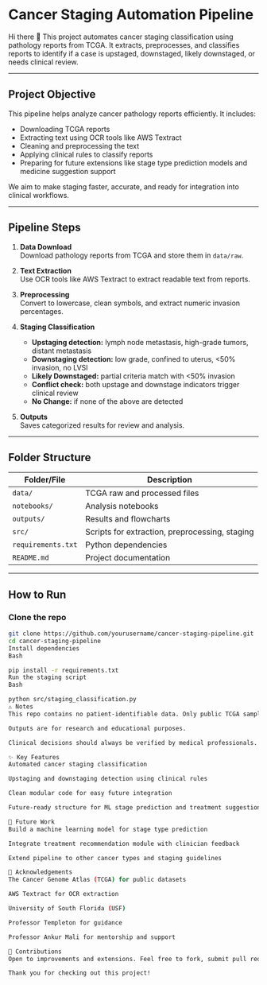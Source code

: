 # Cancer Staging Automation Pipeline

Hi there 👋 This project automates cancer staging classification using pathology reports from TCGA. It extracts, preprocesses, and classifies reports to identify if a case is upstaged, downstaged, likely downstaged, or needs clinical review.

---

## Project Objective

This pipeline helps analyze cancer pathology reports efficiently. It includes:

- Downloading TCGA reports
- Extracting text using OCR tools like AWS Textract
- Cleaning and preprocessing the text
- Applying clinical rules to classify reports
- Preparing for future extensions like stage type prediction models and medicine suggestion support

We aim to make staging faster, accurate, and ready for integration into clinical workflows.

---

## Pipeline Steps

1. **Data Download**  
   Download pathology reports from TCGA and store them in `data/raw`.

2. **Text Extraction**  
   Use OCR tools like AWS Textract to extract readable text from reports.

3. **Preprocessing**  
   Convert to lowercase, clean symbols, and extract numeric invasion percentages.

4. **Staging Classification**  
   - **Upstaging detection:** lymph node metastasis, high-grade tumors, distant metastasis
   - **Downstaging detection:** low grade, confined to uterus, <50% invasion, no LVSI
   - **Likely Downstaged:** partial criteria match with <50% invasion
   - **Conflict check:** both upstage and downstage indicators trigger clinical review
   - **No Change:** if none of the above are detected

5. **Outputs**  
   Saves categorized results for review and analysis.

---

## Folder Structure

| Folder/File | Description |
|-------------|-------------|
| `data/` | TCGA raw and processed files |
| `notebooks/` | Analysis notebooks |
| `outputs/` | Results and flowcharts |
| `src/` | Scripts for extraction, preprocessing, staging |
| `requirements.txt` | Python dependencies |
| `README.md` | Project documentation |

---

## How to Run

### Clone the repo

```bash
git clone https://github.com/yourusername/cancer-staging-pipeline.git
cd cancer-staging-pipeline
Install dependencies
Bash

pip install -r requirements.txt
Run the staging script
Bash

python src/staging_classification.py
⚠️ Notes
This repo contains no patient-identifiable data. Only public TCGA sample reports are used.

Outputs are for research and educational purposes.

Clinical decisions should always be verified by medical professionals.

✨ Key Features
Automated cancer staging classification

Upstaging and downstaging detection using clinical rules

Clean modular code for easy future integration

Future-ready structure for ML stage prediction and treatment suggestion

🚧 Future Work
Build a machine learning model for stage type prediction

Integrate treatment recommendation module with clinician feedback

Extend pipeline to other cancer types and staging guidelines

🙏 Acknowledgements
The Cancer Genome Atlas (TCGA) for public datasets

AWS Textract for OCR extraction

University of South Florida (USF)

Professor Templeton for guidance

Professor Ankur Mali for mentorship and support

🤝 Contributions
Open to improvements and extensions. Feel free to fork, submit pull requests, or raise issues to discuss ideas.

Thank you for checking out this project!
